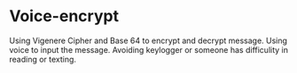# Voice-encrypt
Using Vigenere Cipher and Base 64 to encrypt and decrypt message. 
Using voice to input the message. 
Avoiding keylogger or someone has difficulity in reading or texting.
